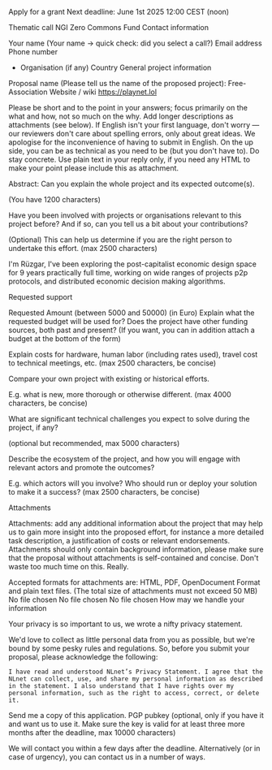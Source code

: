 Apply for a grant
Next deadline: June 1st 2025 12:00 CEST (noon)

Thematic call
NGI Zero Commons Fund
Contact information

Your name
(Your name -> quick check: did you select a call?)
Email address
Phone number

- Organisation
  (if any)
  Country
  General project information

Proposal name
(Please tell us the name of the proposed project): Free-Association
Website / wiki
https://playnet.lol

Please be short and to the point in your answers; focus primarily on the what and how, not so much on the why. Add longer descriptions as attachments (see below). If English isn't your first language, don't worry — our reviewers don't care about spelling errors, only about great ideas. We apologise for the inconvenience of having to submit in English. On the up side, you can be as technical as you need to be (but you don't have to). Do stay concrete. Use plain text in your reply only, if you need any HTML to make your point please include this as attachment.

Abstract: Can you explain the whole project and its expected outcome(s).

(You have 1200 characters)

Have you been involved with projects or organisations relevant to this project before? And if so, can you tell us a bit about your contributions?

(Optional) This can help us determine if you are the right person to undertake this effort. (max 2500 characters)

I'm Rüzgar, I've been exploring the post-capitalist economic design space for 9 years practically full time, working on wide ranges of projects p2p protocols, and distributed economic decision making algorithms.

Requested support

Requested Amount
(between 5000 and 50000)
(in Euro)
Explain what the requested budget will be used for?
Does the project have other funding sources, both past and present?
(If you want, you can in addition attach a budget at the bottom of the form)

Explain costs for hardware, human labor (including rates used), travel cost to technical meetings, etc. (max 2500 characters, be concise)

Compare your own project with existing or historical efforts.

E.g. what is new, more thorough or otherwise different. (max 4000 characters, be concise)

What are significant technical challenges you expect to solve during the project, if any?

(optional but recommended, max 5000 characters)

Describe the ecosystem of the project, and how you will engage with relevant actors and promote the outcomes?

E.g. which actors will you involve? Who should run or deploy your solution to make it a success? (max 2500 characters, be concise)

Attachments

Attachments: add any additional information about the project that may help us to gain more insight into the proposed effort, for instance a more detailed task description, a justification of costs or relevant endorsements. Attachments should only contain background information, please make sure that the proposal without attachments is self-contained and concise. Don't waste too much time on this. Really.

Accepted formats for attachments are:
HTML, PDF, OpenDocument Format and plain text files.
(The total size of attachments must not exceed 50 MB)
No file chosen
No file chosen
No file chosen
How may we handle your information

Your privacy is so important to us, we wrote a nifty privacy statement.

We'd love to collect as little personal data from you as possible, but we're bound by some pesky rules and regulations. So, before you submit your proposal, please acknowledge the following:

    I have read and understood NLnet’s Privacy Statement. I agree that the NLnet can collect, use, and share my personal information as described in the statement. I also understand that I have rights over my personal information, such as the right to access, correct, or delete it.

Send me a copy of this application.
PGP pubkey
(optional, only if you have it and want us to use it. Make sure the key is valid for at least three more months after the deadline, max 10000 characters)

We will contact you within a few days after the deadline. Alternatively (or in case of urgency), you can contact us in a number of ways.
